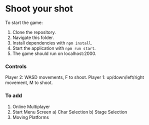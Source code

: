 # Shoot your shot

To start the game:

1) Clone the repository.
2) Navigate this folder.
5) Install dependencies with `npm install`.
6) Start the application with `npm run start`.
5) The game should run on localhost:2000.


### Controls
Player 2: WASD movements, F to shoot.
Player 1: up/down/left/right movement, M to shoot. 


### To add
1) Online Multiplayer
2) Start Menu Screen
    a) Char Selection
    b) Stage Selection
3) Moving Platforms
